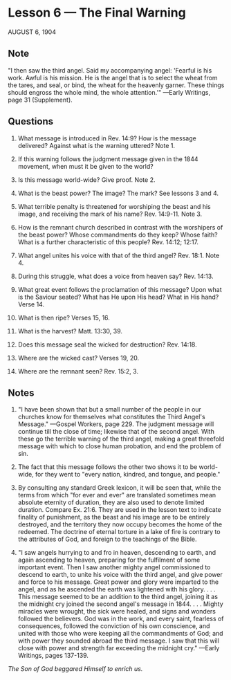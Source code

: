 # Lesson 6 — The Final Warning

AUGUST 6, 1904

## Note

"I then saw the third angel. Said my accompanying angel: 'Fearful is his work. Awful is his mission. He is the angel that is to select the wheat from the tares, and seal, or bind, the wheat for the heavenly garner. These things should engross the whole mind, the whole attention.'" —Early Writings, page 31 (Supplement).

## Questions

1. What message is introduced in Rev. 14:9? How is the message delivered? Against what is the warning uttered? Note 1.

2. If this warning follows the judgment message given in the 1844 movement, when must it be given to the world?

3. Is this message world-wide? Give proof. Note 2.

4. What is the beast power? The image? The mark? See lessons 3 and 4.

5. What terrible penalty is threatened for worshiping the beast and his image, and receiving the mark of his name? Rev. 14:9-11. Note 3.

6. How is the remnant church described in contrast with the worshipers of the beast power? Whose commandments do they keep? Whose faith? What is a further characteristic of this people? Rev. 14:12; 12:17.

7. What angel unites his voice with that of the third angel? Rev. 18:1. Note 4.

8. During this struggle, what does a voice from heaven say? Rev. 14:13.

9. What great event follows the proclamation of this message? Upon what is the Saviour seated? What has He upon His head? What in His hand? Verse 14.

10. What is then ripe? Verses 15, 16.

11. What is the harvest? Matt. 13:30, 39.

12. Does this message seal the wicked for destruction? Rev. 14:18.

13. Where are the wicked cast? Verses 19, 20.

14. Where are the remnant seen? Rev. 15:2, 3.

## Notes

1. "I have been shown that but a small number of the people in our churches know for themselves what constitutes the Third Angel's Message." —Gospel Workers, page 229. The judgment message will continue till the close of time; likewise that of the second angel. With these go the terrible warning of the third angel, making a great threefold message with which to close human probation, and end the problem of sin.

2. The fact that this message follows the other two shows it to be world-wide, for they went to "every nation, kindred, and tongue, and people."

3. By consulting any standard Greek lexicon, it will be seen that, while the terms from which "for ever and ever" are translated sometimes mean absolute eternity of duration, they are also used to denote limited duration. Compare Ex. 21:6. They are used in the lesson text to indicate finality of punishment, as the beast and his image are to be entirely destroyed, and the territory they now occupy becomes the home of the redeemed. The doctrine of eternal torture in a lake of fire is contrary to the attributes of God, and foreign to the teachings of the Bible.

4. "I saw angels hurrying to and fro in heaven, descending to earth, and again ascending to heaven, preparing for the fulfilment of some important event. Then I saw another mighty angel commissioned to descend to earth, to unite his voice with the third angel, and give power and force to his message. Great power and glory were imparted to the angel, and as he ascended the earth was lightened with his glory. . . . This message seemed to be an addition to the third angel, joining it as the midnight cry joined the second angel's message in 1844. . . . Mighty miracles were wrought, the sick were healed, and signs and wonders followed the believers. God was in the work, and every saint, fearless of consequences, followed the conviction of his own conscience, and united with those who were keeping all the commandments of God; and with power they sounded abroad the third message. I saw that this will close with power and strength far exceeding the midnight cry." —Early Writings, pages 137-139.

*The Son of God beggared Himself to enrich us.*